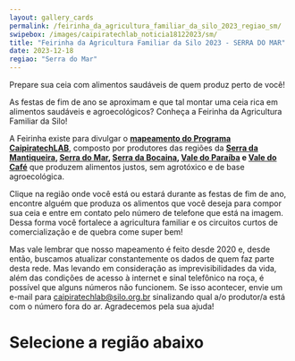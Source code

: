 ```yaml
---
layout: gallery_cards
permalink: /feirinha_da_agricultura_familiar_da_silo_2023_regiao_sm/
swipebox: /images/caipiratechlab_noticia18122023/sm/
title: "Feirinha da Agricultura Familiar da Silo 2023 - SERRA DO MAR"
date: 2023-12-18
regiao: "Serra do Mar"
---
```


Prepare sua ceia com alimentos saudáveis de quem produz perto de você!

As festas de fim de ano se aproximam e que tal montar uma ceia rica em alimentos saudáveis e agroecológicos? Conheça a Feirinha da Agricultura Familiar da Silo!

A Feirinha existe para divulgar o **[mapeamento do Programa CaipiratechLAB](/feirinha_da_agricultura_familiar_da_silo_2023_todas/)**, composto por produtores das regiões da **[Serra da Mantiqueira](/feirinha_da_agricultura_familiar_da_silo_2023_regiao_ma/), [Serra do Mar](/feirinha_da_agricultura_familiar_da_silo_2023_regiao_sm/), [Serra da Bocaina](/feirinha_da_agricultura_familiar_da_silo_2023_regiao_bo/), [Vale do Paraíba](/feirinha_da_agricultura_familiar_da_silo_2023_regiao_vp/) e [Vale do Café](/feirinha_da_agricultura_familiar_da_silo_2023_regiao_vc/)** que produzem alimentos justos, sem agrotóxico e de base agroecológica.

Clique na região onde você está ou estará durante as festas de fim de ano, encontre alguém que produza os alimentos que você deseja para compor sua ceia e entre em contato pelo número de telefone que está na imagem. Dessa forma você fortalece a agricultura familiar e os circuitos curtos de comercialização e de quebra come super bem!

Mas vale lembrar que nosso mapeamento é feito desde 2020 e, desde então, buscamos atualizar constantemente os dados de quem faz parte desta rede. Mas levando em consideração as imprevisibilidades da vida, além das condições de acesso à internet e sinal telefônico na roça, é possível que alguns números não funcionem. Se isso acontecer, envie um e-mail para [caipiratechlab@silo.org.br](mailto:caipiratechlab@silo.org.br) sinalizando qual a/o produtor/a está com o número fora do ar. Agradecemos pela sua ajuda!


# Selecione a região abaixo
